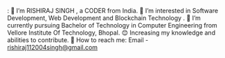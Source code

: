 :
👋 I’m  RISHIRAJ SINGH , a CODER from India.
👀 I’m interested in Software Development, Web Development and Blockchain Technology . 
🌱 I’m currently pursuing Bachelor of Technology in Computer Engineering from Vellore Institute Of Technology, Bhopal.
😊 Increasing my knowledge and abilities to contribute.
📖 How to reach me: Email - rishiraj112004singh@gmail.com


